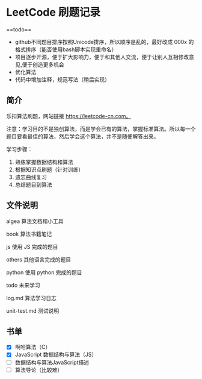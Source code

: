 # LeetCode 刷题记录


==todo==
- github不同题目排序按照Unicode排序，所以顺序是乱的，最好改成 000x 的格式排序（能否使用bash脚本实现重命名）
- 项目逐步开源，便于扩大影响力，便于和其他人交流，便于让别人互相修改意见,便于创造更多机会
- 优化算法
- 代码中增加注释，规范写法（稍后实现）


## 简介

乐扣算法刷题，网站链接 https://leetcode-cn.com。

注意：学习目的不是独创算法，而是学会已有的算法，掌握标准算法。所以每一个题目要看最佳的算法，然后学会这个算法，并不是随便解答出来。

学习步骤：

1. 熟练掌握数据结构和算法
2. 根据知识点刷题（针对训练）
3. 遗忘曲线复习
4. 总结题目到算法


## 文件说明

algea 算法文档和小工具

book 算法书籍笔记

js 使用 JS 完成的题目

others 其他语言完成的题目

python 使用 python 完成的题目

todo 未来学习

log.md 算法学习日志

unit-test.md 测试说明

## 书单

- [x] 啊哈算法（C）
- [x] JavaScript 数据结构与算法（JS）
- [ ] 数据结构与算法JavaScript描述
- [ ] 算法导论（比较难）
